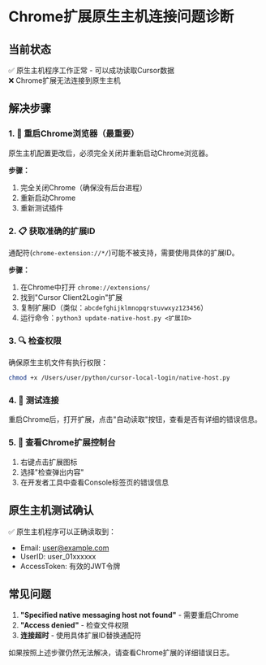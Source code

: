 # Chrome扩展原生主机连接问题诊断

## 当前状态
✅ 原生主机程序工作正常 - 可以成功读取Cursor数据  
❌ Chrome扩展无法连接到原生主机

## 解决步骤

### 1. 🔄 重启Chrome浏览器（最重要）
原生主机配置更改后，必须完全关闭并重新启动Chrome浏览器。

**步骤：**
1. 完全关闭Chrome（确保没有后台进程）
2. 重新启动Chrome
3. 重新测试插件

### 2. 📋 获取准确的扩展ID
通配符(`chrome-extension://*/`)可能不被支持，需要使用具体的扩展ID。

**步骤：**
1. 在Chrome中打开 `chrome://extensions/`
2. 找到"Cursor Client2Login"扩展
3. 复制扩展ID（类似：`abcdefghijklmnopqrstuvwxyz123456`）
4. 运行命令：`python3 update-native-host.py <扩展ID>`

### 3. 🔍 检查权限
确保原生主机文件有执行权限：
```bash
chmod +x /Users/user/python/cursor-local-login/native-host.py
```

### 4. 🧪 测试连接
重启Chrome后，打开扩展，点击"自动读取"按钮，查看是否有详细的错误信息。

### 5. 📝 查看Chrome扩展控制台
1. 右键点击扩展图标
2. 选择"检查弹出内容"
3. 在开发者工具中查看Console标签页的错误信息

## 原生主机测试确认
✅ 原生主机程序可以正确读取到：
- Email: user@example.com
- UserID: user_01xxxxxx
- AccessToken: 有效的JWT令牌

## 常见问题
1. **"Specified native messaging host not found"** - 需要重启Chrome
2. **"Access denied"** - 检查文件权限
3. **连接超时** - 使用具体扩展ID替换通配符

如果按照上述步骤仍然无法解决，请查看Chrome扩展的详细错误日志。 